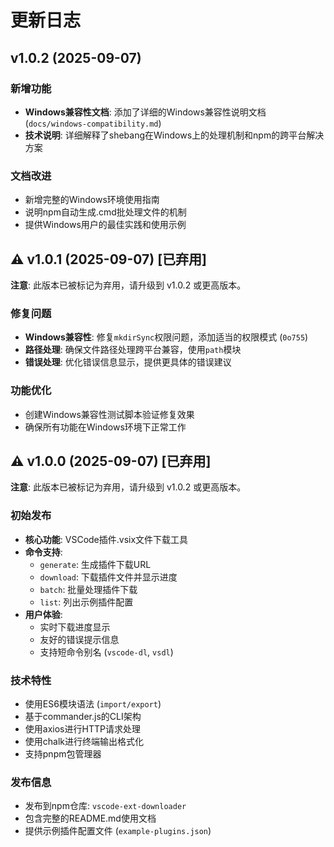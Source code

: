 # 更新日志

## v1.0.2 (2025-09-07)

### 新增功能
- **Windows兼容性文档**: 添加了详细的Windows兼容性说明文档 (`docs/windows-compatibility.md`)
- **技术说明**: 详细解释了shebang在Windows上的处理机制和npm的跨平台解决方案

### 文档改进
- 新增完整的Windows环境使用指南
- 说明npm自动生成.cmd批处理文件的机制
- 提供Windows用户的最佳实践和使用示例

## ⚠️ v1.0.1 (2025-09-07) [已弃用]

**注意**: 此版本已被标记为弃用，请升级到 v1.0.2 或更高版本。

### 修复问题
- **Windows兼容性**: 修复`mkdirSync`权限问题，添加适当的权限模式 (`0o755`)
- **路径处理**: 确保文件路径处理跨平台兼容，使用`path`模块
- **错误处理**: 优化错误信息显示，提供更具体的错误建议

### 功能优化
- 创建Windows兼容性测试脚本验证修复效果
- 确保所有功能在Windows环境下正常工作

## ⚠️ v1.0.0 (2025-09-07) [已弃用]

**注意**: 此版本已被标记为弃用，请升级到 v1.0.2 或更高版本。

### 初始发布
- **核心功能**: VSCode插件.vsix文件下载工具
- **命令支持**:
  - `generate`: 生成插件下载URL
  - `download`: 下载插件文件并显示进度
  - `batch`: 批量处理插件下载
  - `list`: 列出示例插件配置
- **用户体验**:
  - 实时下载进度显示
  - 友好的错误提示信息
  - 支持短命令别名 (`vscode-dl`, `vsdl`)

### 技术特性
- 使用ES6模块语法 (`import/export`)
- 基于commander.js的CLI架构
- 使用axios进行HTTP请求处理
- 使用chalk进行终端输出格式化
- 支持pnpm包管理器

### 发布信息
- 发布到npm仓库: `vscode-ext-downloader`
- 包含完整的README.md使用文档
- 提供示例插件配置文件 (`example-plugins.json`)